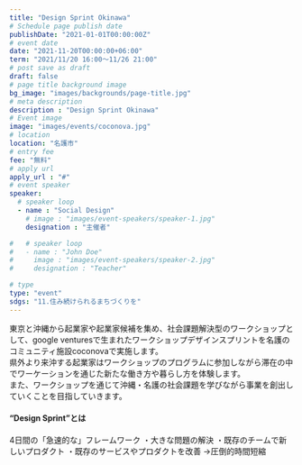 ```yaml
---
title: "Design Sprint Okinawa"
# Schedule page publish date
publishDate: "2021-01-01T00:00:00Z"
# event date
date: "2021-11-20T00:00:00+06:00"
term: "2021/11/20 16:00～11/26 21:00"
# post save as draft
draft: false
# page title background image
bg_image: "images/backgrounds/page-title.jpg"
# meta description
description : "Design Sprint Okinawa"
# Event image
image: "images/events/coconova.jpg"
# location
location: "名護市"
# entry fee
fee: "無料"
# apply url
apply_url : "#"
# event speaker
speaker:
  # speaker loop
  - name : "Social Design"
    # image : "images/event-speakers/speaker-1.jpg"
    designation : "主催者"

#   # speaker loop
#   - name : "John Doe"
#     image : "images/event-speakers/speaker-2.jpg"
#     designation : "Teacher"

# type
type: "event"
sdgs: "11.住み続けられるまちづくりを"
---
```


東京と沖縄から起業家や起業家候補を集め、社会課題解決型のワークショップとして、google venturesで生まれたワークショップデザインスプリントを名護のコミュニティ施設coconovaで実施します。  
県外より来沖する起業家はワークショップのプログラムに参加しながら滞在の中でワーケーションを通じた新たな働き方や暮らし方を体験します。  
また、ワークショップを通じて沖縄・名護の社会課題を学びながら事業を創出していくことを目指していきます。  
#### “Design Sprint”とは
4日間の「急速的な」フレームワーク
・大きな問題の解決
・既存のチームで新しいプロダクト
・既存のサービスやプロダクトを改善
→圧倒的時間短縮